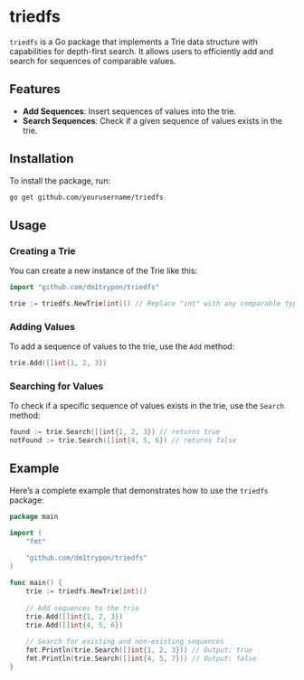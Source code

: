 # triedfs

`triedfs` is a Go package that implements a Trie data structure with capabilities for depth-first search. It allows users to efficiently add and search for sequences of comparable values.

## Features

- **Add Sequences**: Insert sequences of values into the trie.
- **Search Sequences**: Check if a given sequence of values exists in the trie.

## Installation

To install the package, run:

```bash
go get github.com/yourusername/triedfs
```

## Usage

### Creating a Trie

You can create a new instance of the Trie like this:

```go
import "github.com/dm1trypon/triedfs"

trie := triedfs.NewTrie[int]() // Replace "int" with any comparable type
```

### Adding Values

To add a sequence of values to the trie, use the `Add` method:

```go
trie.Add([]int{1, 2, 3})
```

### Searching for Values

To check if a specific sequence of values exists in the trie, use the `Search` method:

```go
found := trie.Search([]int{1, 2, 3}) // returns true
notFound := trie.Search([]int{4, 5, 6}) // returns false
```

## Example

Here’s a complete example that demonstrates how to use the `triedfs` package:

```go
package main

import (
    "fmt"
	
    "github.com/dm1trypon/triedfs"
)

func main() {
    trie := triedfs.NewTrie[int]()
    
    // Add sequences to the trie
    trie.Add([]int{1, 2, 3})
    trie.Add([]int{4, 5, 6})
    
    // Search for existing and non-existing sequences
    fmt.Println(trie.Search([]int{1, 2, 3})) // Output: true
    fmt.Println(trie.Search([]int{4, 5, 7})) // Output: false
}
```